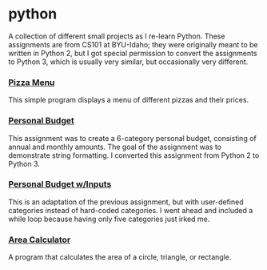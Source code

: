 # python
A collection of different small projects as I re-learn Python. These assignments are from CS101 at BYU-Idaho; they were originally meant to be written in Python 2, but I got special permission to convert the assignments to Python 3, which is usually very similar, but occasionally very different.

### [Pizza Menu](https://github.com/PorterRyan/python/blame/main/pizza_menu/pizza_menu.py)
This simple program displays a menu of different pizzas and their prices.

### [Personal Budget](https://github.com/PorterRyan/python/blame/main/personal_budget/personal_budget.py)
This assignment was to create a 6-category personal budget, consisting of annual and monthly amounts. The goal of the assignment was to demonstrate string formatting. I converted this assignment from Python 2 to Python 3.

### [Personal Budget w/Inputs](https://github.com/PorterRyan/python/blame/main/personal_budget_inputs/personal_budget_inputs.py)
This is an adaptation of the previous assignment, but with user-defined categories instead of hard-coded categories. I went ahead and included a while loop because having only five categories just irked me.

### [Area Calculator](/../../area_calculator/area_calculator.py)
A program that calculates the area of a circle, triangle, or rectangle.
